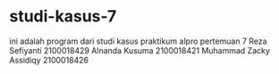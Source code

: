 # studi-kasus-7
ini adalah program dari studi kasus praktikum alpro pertemuan 7
Reza Sefiyanti            2100018429
Alnanda Kusuma            2100018421
Muhammad Zacky Assidiqy   2100018426
